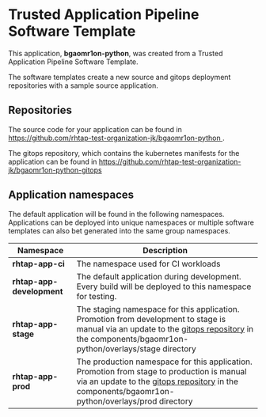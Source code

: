 # Trusted Application Pipeline Software Template

This application, **bgaomr1on-python**, was created from a Trusted Application Pipeline Software Template.

The software templates create a new source and gitops deployment repositories with a sample source application. 

## Repositories

The source code for your application can be found in [https://github.com/rhtap-test-organization-jk/bgaomr1on-python ](https://github.com/rhtap-test-organization-jk/bgaomr1on-python ).
 
The gitops repository, which contains the kubernetes manifests for the application can be found in 
[https://github.com/rhtap-test-organization-jk/bgaomr1on-python-gitops ](https://github.com/rhtap-test-organization-jk/bgaomr1on-python-gitops ) 

## Application namespaces 

The default application will be found in the following namespaces. Applications can be deployed into unique namespaces or multiple software templates can also bet generated into the same group namespaces.  

|  Namespace   |  Description   |  
| -------- | -------- |
| **rhtap-app-ci** | The namespace used for CI workloads |
| **rhtap-app-development** | The default application during development. Every build will be deployed to this namespace for testing. |
| **rhtap-app-stage** | The staging namespace for this application. Promotion from development to stage is manual via an update to the [gitops repository](https://github.com/rhtap-test-organization-jk/bgaomr1on-python-gitops ) in the components/bgaomr1on-python/overlays/stage directory |
| **rhtap-app-prod** | The production namespace for this application. Promotion from stage to production is manual via an update to the [gitops repository](https://github.com/rhtap-test-organization-jk/bgaomr1on-python-gitops ) in the components/bgaomr1on-python/overlays/prod directory |